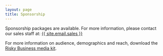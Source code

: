 ```yaml
---
layout: page
title: Sponsorship
---
```

Sponsorship packages are available. For more information, please contact our sales staff at: <a href="mailto:{{ site.email.sales }}" title="Contact me">{{ site.email.sales }}</a>

For more information on audience, demographics and reach, download the [Risky Business media kit](http://media.risky.biz/RiskyBusiness-MediaKit.pdf).
